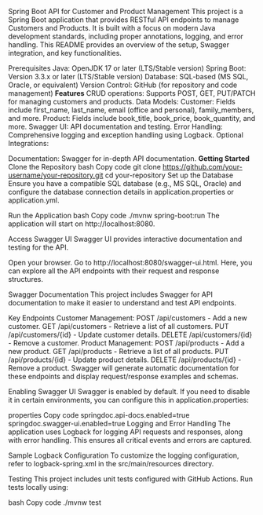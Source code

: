 Spring Boot API for Customer and Product Management
This project is a Spring Boot application that provides RESTful API endpoints to manage Customers and Products. It is built with a focus on modern Java development standards, including proper annotations, logging, and error handling. This README provides an overview of the setup, Swagger integration, and key functionalities.

Prerequisites
Java: OpenJDK 17 or later (LTS/Stable version)
Spring Boot: Version 3.3.x or later (LTS/Stable version)
Database: SQL-based (MS SQL, Oracle, or equivalent)
Version Control: GitHub (for repository and code management)
**Features**
CRUD operations: Supports POST, GET, PUT/PATCH for managing customers and products.
Data Models:
Customer: Fields include first_name, last_name, email (office and personal), family_members, and more.
Product: Fields include book_title, book_price, book_quantity, and more.
Swagger UI: API documentation and testing.
Error Handling: Comprehensive logging and exception handling using Logback.
Optional Integrations:

Documentation: Swagger for in-depth API documentation.
**Getting Started**
Clone the Repository
bash
Copy code
git clone https://github.com/your-username/your-repository.git
cd your-repository
Set up the Database
Ensure you have a compatible SQL database (e.g., MS SQL, Oracle) and configure the database connection details in application.properties or application.yml.

Run the Application
bash
Copy code
./mvnw spring-boot:run
The application will start on http://localhost:8080.

Access Swagger UI
Swagger UI provides interactive documentation and testing for the API.

Open your browser.
Go to http://localhost:8080/swagger-ui.html.
Here, you can explore all the API endpoints with their request and response structures.

Swagger Documentation
This project includes Swagger for API documentation to make it easier to understand and test API endpoints.

Key Endpoints
Customer Management:
POST /api/customers - Add a new customer.
GET /api/customers - Retrieve a list of all customers.
PUT /api/customers/{id} - Update customer details.
DELETE /api/customers/{id} - Remove a customer.
Product Management:
POST /api/products - Add a new product.
GET /api/products - Retrieve a list of all products.
PUT /api/products/{id} - Update product details.
DELETE /api/products/{id} - Remove a product.
Swagger will generate automatic documentation for these endpoints and display request/response examples and schemas.

Enabling Swagger UI
Swagger is enabled by default. If you need to disable it in certain environments, you can configure this in application.properties:

properties
Copy code
springdoc.api-docs.enabled=true
springdoc.swagger-ui.enabled=true
Logging and Error Handling
The application uses Logback for logging API requests and responses, along with error handling. This ensures all critical events and errors are captured.

Sample Logback Configuration
To customize the logging configuration, refer to logback-spring.xml in the src/main/resources directory.

Testing
This project includes unit tests configured with GitHub Actions. Run tests locally using:

bash
Copy code
./mvnw test
